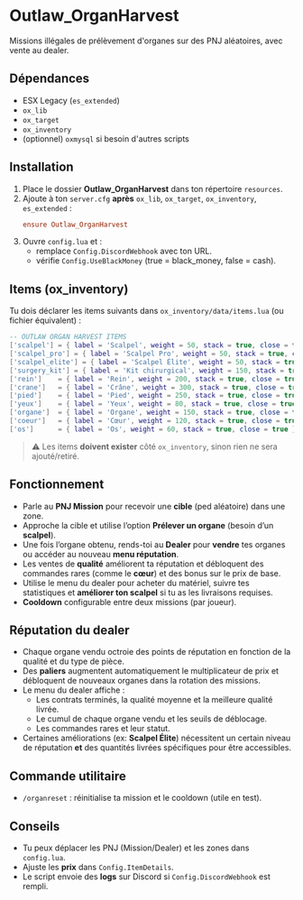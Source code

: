 # Outlaw_OrganHarvest

Missions illégales de prélèvement d'organes sur des PNJ aléatoires, avec vente au dealer.

## Dépendances
- ESX Legacy (`es_extended`)
- `ox_lib`
- `ox_target`
- `ox_inventory`
- (optionnel) `oxmysql` si besoin d'autres scripts

## Installation
1. Place le dossier **Outlaw_OrganHarvest** dans ton répertoire `resources`.
2. Ajoute à ton `server.cfg` **après** `ox_lib`, `ox_target`, `ox_inventory`, `es_extended` :
   ```cfg
   ensure Outlaw_OrganHarvest
   ```
3. Ouvre `config.lua` et :
   - remplace `Config.DiscordWebhook` avec ton URL.
   - vérifie `Config.UseBlackMoney` (true = black_money, false = cash).

## Items (ox_inventory)
Tu dois déclarer les items suivants dans `ox_inventory/data/items.lua` (ou fichier équivalent) :

```lua
-- OUTLAW ORGAN HARVEST ITEMS
['scalpel'] = { label = 'Scalpel', weight = 50, stack = true, close = true, description = 'Instrument chirurgical' },
['scalpel_pro'] = { label = 'Scalpel Pro', weight = 50, stack = true, close = true, description = 'Affûtage renforcé' },
['scalpel_elite'] = { label = 'Scalpel Élite', weight = 50, stack = true, close = true, description = 'Lame personnalisée et équilibrée' },
['surgery_kit'] = { label = 'Kit chirurgical', weight = 150, stack = true, close = true, description = 'Stérilisation et outils à usage unique' },
['rein']    = { label = 'Rein', weight = 200, stack = true, close = true },
['crane']   = { label = 'Crâne', weight = 300, stack = true, close = true },
['pied']    = { label = 'Pied', weight = 250, stack = true, close = true },
['yeux']    = { label = 'Yeux', weight = 80, stack = true, close = true },
['organe']  = { label = 'Organe', weight = 150, stack = true, close = true },
['coeur']   = { label = 'Cœur', weight = 120, stack = true, close = true },
['os']      = { label = 'Os', weight = 60, stack = true, close = true },
```

> ⚠️ Les items **doivent exister** côté `ox_inventory`, sinon rien ne sera ajouté/retiré.

## Fonctionnement
- Parle au **PNJ Mission** pour recevoir une **cible** (ped aléatoire) dans une zone.
- Approche la cible et utilise l’option **Prélever un organe** (besoin d’un **scalpel**).
- Une fois l’organe obtenu, rends-toi au **Dealer** pour **vendre** tes organes ou accéder au nouveau **menu réputation**.
- Les ventes de **qualité** améliorent ta réputation et débloquent des commandes rares (comme le **cœur**) et des bonus sur le prix de base.
- Utilise le menu du dealer pour acheter du matériel, suivre tes statistiques et **améliorer ton scalpel** si tu as les livraisons requises.
- **Cooldown** configurable entre deux missions (par joueur).

## Réputation du dealer
- Chaque organe vendu octroie des points de réputation en fonction de la qualité et du type de pièce.
- Des **paliers** augmentent automatiquement le multiplicateur de prix et débloquent de nouveaux organes dans la rotation des missions.
- Le menu du dealer affiche :
  - Les contrats terminés, la qualité moyenne et la meilleure qualité livrée.
  - Le cumul de chaque organe vendu et les seuils de déblocage.
  - Les commandes rares et leur statut.
- Certaines améliorations (ex: **Scalpel Élite**) nécessitent un certain niveau de réputation **et** des quantités livrées spécifiques pour être accessibles.

## Commande utilitaire
- `/organreset` : réinitialise ta mission et le cooldown (utile en test).

## Conseils
- Tu peux déplacer les PNJ (Mission/Dealer) et les zones dans `config.lua`.
- Ajuste les **prix** dans `Config.ItemDetails`.
- Le script envoie des **logs** sur Discord si `Config.DiscordWebhook` est rempli.
